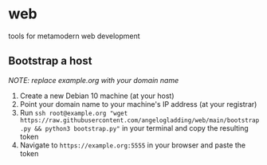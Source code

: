# web
tools for metamodern web development

## Bootstrap a host

*NOTE: replace example.org with your domain name*

1) Create a new Debian 10 machine (at your host)
2) Point your domain name to your machine's IP address (at your registrar)
3) Run `ssh root@example.org "wget https://raw.githubusercontent.com/angelogladding/web/main/bootstrap.py && python3 bootstrap.py"` in your terminal and copy the resulting token
4) Navigate to `https://example.org:5555` in your browser and paste the token
